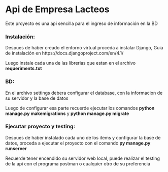 # Api de Empresa Lacteos
Este proyecto es una api sencilla para el ingreso de información en la BD

<h3 align="left">Instalación:</h3>
<p align="left">Despues de haber creado el entorno virtual proceda a instalar Django, Guia de instalación en https://docs.djangoproject.com/en/4.1/</p>
<p align="left">Luego instale cada una de las librerias que estan en el archivo <b>requeriments.txt</b></p>

<h3 align="left">BD:</h3>
<p align="left">En el archivo settings debera configurar el database, con la informacion de su servidor y la base de datos</p>
<p align="left">Luego de configurar esa parte recuerde ejecutar los comandos <b>python manage.py makemigrations</b> y <b>python manage.py migrate</b> </p>

<h3 align="left">Ejecutar proyecto y testing:</h3>
<p align="left">Despues de haber instalado cada uno de los items y configurar la base de datos, proceda a ejecutar el proyecto con el comando <b>py manage.py runserver</b></p>
<p align="left">Recuerde tener encendido su servidor web local, puede realizar el testing de la api con el programa postman o cualquier otro de su preferencia</p>
